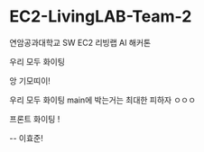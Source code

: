 # EC2-LivingLAB-Team-2
연암공과대학교 SW EC2 리빙랩 AI 해커톤

우리 모두
화이팅

앙 기모띠이!

우리 모두 화이팅
main에 박는거는 최대한 피하자 ㅇㅇㅇ

프론트 화이팅 !

-- 이효준!

